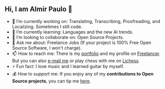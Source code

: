 ## Hi, I am Almir Paulo 👋

- 🔭 I’m currently working on: Translating, Transcribing, Proofreading, and Localizing. Sometimes I still code.
- 🌱 I’m currently learning: Languages and the new AI trends.
- 👯 I’m looking to collaborate on: Open Source Projects.
- 💬 Ask me about: Freelance Jobs (If your project is 100% Free Open Source Software, I won't charge).
- 📫 How to reach me: There is my [portfolio](https://almirpaulo.com/) and my profile on [Freelancer](https://www.freelancer.com/u/AlmirPaul0). But you can also [e-mail me](mailto:freelancer@almirpaulo.com) or play chess with me on [Lichess](https://lichess.org/@/Almirovsky).   
- ⚡ Fun fact: I love music and I learned guitar by myself. 
- 💰 How to support me: If you enjoy any of my **contributions to Open Source projects**, you can tip me [here](https://www.paypal.com/donate/?hosted_button_id=NKBNGQ492LD34).  
<!-- - 🤔 I’m looking for help with: -->
